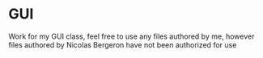 # GUI
Work for my GUI class, feel free to use any files authored by me, however files authored by Nicolas Bergeron have not been authorized for use
